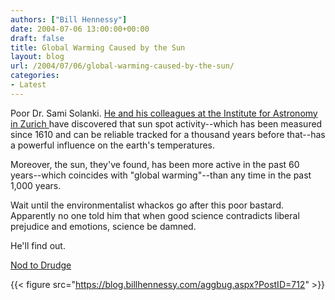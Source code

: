 ```yaml
---
authors: ["Bill Hennessy"]
date: 2004-07-06 13:00:00+00:00
draft: false
title: Global Warming Caused by the Sun
layout: blog
url: /2004/07/06/global-warming-caused-by-the-sun/
categories:
- Latest
---
```


Poor Dr. Sami Solanki. [He and his colleagues at the Institute for Astronomy in Zurich ](https://news.bbc.co.uk/2/hi/science/nature/3869753.stm)have discovered that sun spot activity--which has been measured since 1610 and can be reliable tracked for a thousand years before that--has a powerful influence on the earth's temperatures. 




Moreover, the sun, they've found, has been more active in the past 60 years--which coincides with "global warming"--than any time in the past 1,000 years.




Wait until the environmentalist whackos go after this poor bastard. Apparently no one told him that when good science contradicts liberal prejudice and emotions, science be damned.




He'll find out. 




[Nod to Drudge](https://www.drudgereport.com)

{{< figure src="https://blog.billhennessy.com/aggbug.aspx?PostID=712" >}}

